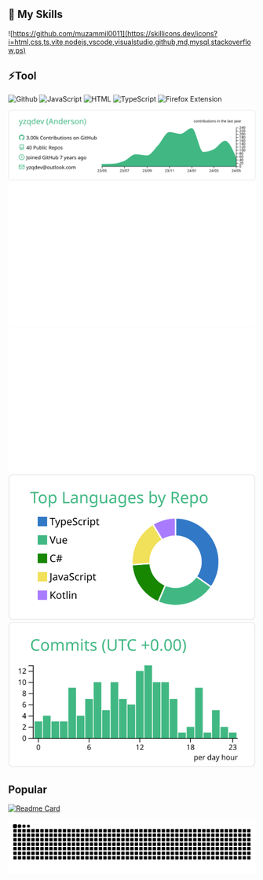 ## 🎍 My Skills

![https://github.com/muzammil0011](https://skillicons.dev/icons?i=html,css,ts,vite,nodejs,vscode,visualstudio,github,md,mysql,stackoverflow,ps)
<!-- ![Go](https://img.shields.io/badge/-Go-black?style=flat-square&logo=go)
![Dart](https://img.shields.io/badge/-dart-black?style=flat-square&logo=dart)
![Vue.js](https://img.shields.io/badge/-Vue.js-%232c3e50?style=flat-square&logo=Vue.js)
![Java](https://img.shields.io/badge/-java-black?style=flat-square&logo=java)
![Csharp](https://img.shields.io/badge/-Csharp-black?style=flat-square&logo=csharp&logoColor=FFFFFF)
![Python](https://img.shields.io/badge/-Python-black?style=flat-square&logo=Python)
![TypeScript](https://img.shields.io/badge/-Typescript-black?style=flat-square&logo=typescript&logoColor=FFFFFF)
![Vite](https://img.shields.io/badge/-Vite-646CFF?style=flat-square&logo=Vite&logoColor=white) -->

## ⚡Tool

![Github](https://img.shields.io/github/followers/muzammil0011?style=flat-rounded&logo=github)
![JavaScript](https://img.shields.io/badge/-JavaScript-black?style=flat-rounded&logo=javascript)
![HTML](https://img.shields.io/badge/-HTML-black?style=flat-rounded&logo=html5)
![TypeScript](https://img.shields.io/badge/-TypeScript-black?style=flat-rounded&logo=typescript)
![Firefox Extension](https://img.shields.io/badge/-FireFox%20Extension-black?style=flat-rounded&logo=firefox)

![](https://raw.githubusercontent.com/yzqdev/yzqdev/main/profile-summary-card-output/vue/0-profile-details.svg)
![](https://raw.githubusercontent.com/yzqdev/github-stats/master/generated/overview.svg)
![](https://raw.githubusercontent.com/yzqdev/github-stats/master/generated/languages.svg)
![](https://raw.githubusercontent.com/yzqdev/yzqdev/main/profile-summary-card-output/vue/1-repos-per-language.svg)  ![](https://raw.githubusercontent.com/yzqdev/yzqdev/main/profile-summary-card-output/vue/4-productive-time.svg)

## Popular

[![Readme Card](https://github-readme-stats.vercel.app/api/pin/?username=softwebtuts&repo=bloggerpack)](https://github.com/softwebtuts/bloggerpack)

![snake](https://raw.githubusercontent.com/yzqdev/yzqdev/output/github-contribution-grid-snake.svg)
